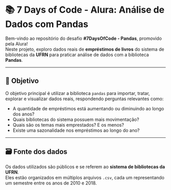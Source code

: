 # 📚 7 Days of Code - Alura: Análise de Dados com Pandas

Bem-vindo ao repositório do desafio **#7DaysOfCode - Pandas**, promovido pela Alura!  
Neste projeto, exploro dados reais de **empréstimos de livros** do sistema de bibliotecas da **UFRN** para praticar análise de dados com a biblioteca **Pandas**.

---

## 🧠 Objetivo

O objetivo principal é utilizar a biblioteca `pandas` para importar, tratar, explorar e visualizar dados reais, respondendo perguntas relevantes como:

- A quantidade de empréstimos está aumentando ou diminuindo ao longo dos anos?
- Quais bibliotecas do sistema possuem mais movimentação?
- Quais são os temas mais emprestados? E os menos?
- Existe uma sazonalidade nos empréstimos ao longo do ano?

---

## 🗃️ Fonte dos dados

Os dados utilizados são públicos e se referem ao **sistema de bibliotecas da UFRN**.  
Eles estão organizados em múltiplos arquivos `.csv`, cada um representando um semestre entre os anos de 2010 e 2018.


